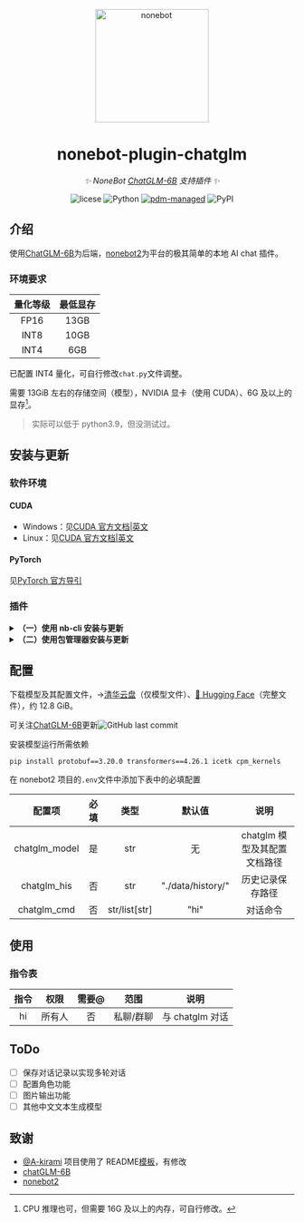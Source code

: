 <p align="center">
  <a href="https://v2.nonebot.dev/"><img src="https://v2.nonebot.dev/logo.png" width="200" height="200" alt="nonebot"></a>
</p>

<div align="center">

# nonebot-plugin-chatglm

_✨ NoneBot [ChatGLM-6B](https://github.com/THUDM/ChatGLM-6B) 支持插件 ✨_

![licese](https://img.shields.io/github/license/DaoMingze/zhukebot)
![Python](https://img.shields.io/badge/python-3.9+-blue)
[![pdm-managed](https://img.shields.io/badge/pdm-managed-blueviolet)](https://pdm.fming.dev)
![PyPI](https://img.shields.io/pypi/v/nonebot_plugin_chatglm)

</div>

## 介绍

使用[ChatGLM-6B](https://github.com/THUDM/ChatGLM-6B)为后端，[nonebot2](https://github.com/nonebot/nonebot2)为平台的极其简单的本地 AI chat 插件。

### 环境要求

| 量化等级 | 最低显存 |
| :------: | :------: |
|   FP16   |   13GB   |
|   INT8   |   10GB   |
|   INT4   |   6GB    |

已配置 INT4 量化，可自行修改`chat.py`文件调整。

需要 13GiB 左右的存储空间（模型），NVIDIA 显卡（使用 CUDA）、6G 及以上的显存[^1]。

> 实际可以低于 python3.9，但没测试过。

[^1]: CPU 推理也可，但需要 16G 及以上的内存，可自行修改。

## 安装与更新

### 软件环境

#### CUDA

- Windows：见[CUDA 官方文档|英文](https://docs.nvidia.com/cuda/cuda-installation-guide-microsoft-windows/index.html)
- Linux：见[CUDA 官方文档|英文](https://docs.nvidia.com/cuda/cuda-installation-guide-linux/index.html)

#### PyTorch

见[PyTorch 官方导引](https://pytorch.org/get-started/locally/)

### 插件

<details>
<summary><b>（一）使用 nb-cli 安装与更新</b></summary>

在 nonebot2 项目的根目录下打开命令行, 输入以下指令即可安装

```bash
nb plugin install nonebot-plugin-chatglm --upgrade
```

</details>

<details>

<summary><b>（二）使用包管理器安装与更新</b></summary>
1、在 nonebot2 项目的插件目录下, 打开命令行, 根据你使用的包管理器, 输入相应的安装命令：
<details>
<summary>pip</summary>

```bash
pip install nonebot-plugin-chatglm
```

</details>
<details>
<summary>pdm</summary>

```bash
pdm add nonebot-plugin-chatglm
```

</details>
<details>
<summary>poetry</summary>

```bash
poetry add nonebot-plugin-chatglm
```

</details>
<details>
<summary>conda</summary>

```bash
conda install nonebot-plugin-chatglm
```

</details>

2、打开 nonebot2 项目根目录下的 `pyproject.toml` 文件, 在 `[tool.nonebot]` 部分追加写入

```toml
plugins = ["nonebot_plugin_chatglm"]
```

</details>

## 配置

下载模型及其配置文件，→[清华云盘](https://cloud.tsinghua.edu.cn/d/fb9f16d6dc8f482596c2/)（仅模型文件）、[🤗 Hugging Face](https://huggingface.co/THUDM/chatglm-6b)（完整文件），约 12.8 GiB。

可关注[ChatGLM-6B](https://github.com/THUDM/ChatGLM-6B)更新![GitHub last commit](https://img.shields.io/github/last-commit/THUDM/ChatGLM-6B?style=flat-square)

安装模型运行所需依赖

```bash
pip install protobuf==3.20.0 transformers==4.26.1 icetk cpm_kernels
```

在 nonebot2 项目的`.env`文件中添加下表中的必填配置

|    配置项    | 必填  |     类型      | 默认值 |             说明             |
| :----------: | :---: | :-----------: | :----: | :--------------------------: |
| chatglm_model |  是   |      str      |   无   | chatglm 模型及其配置文档路径 |
| chatglm_his | 否 | str | "./data/history/" | 历史记录保存路径
| chatglm_cmd  |  否   | str/list[str] |  "hi"  |           对话命令           |

## 使用

### 指令表

| 指令  |  权限  | 需要@ |   范围    |      说明       |
| :---: | :----: | :---: | :-------: | :-------------: |
|  hi   | 所有人 |  否   | 私聊/群聊 | 与 chatglm 对话 |

## ToDo

- [ ] 保存对话记录以实现多轮对话
- [ ] 配置角色功能
- [ ] 图片输出功能
- [ ] 其他中文文本生成模型

## 致谢

- [@A-kirami](https://github.com/A-kirami) 项目使用了 README[模板](https://github.com/A-kirami/nonebot-plugin-template)，有修改
- [chatGLM-6B](https://github.com/THUDM/ChatGLM-6B)
- [nonebot2](https://github.com/nonebot/nonebot2)
